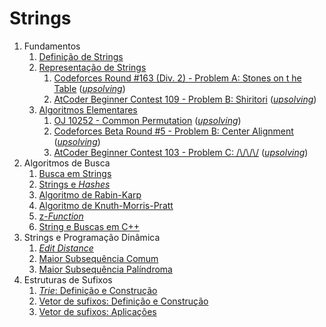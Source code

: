 Strings
=======

1. Fundamentos
    1. [Definição de Strings](slides/introducao/introducao.pdf)
    1. [Representação de Strings](slides/representacao_de_strings/representacao_de_strings.pdf)
        1. [Codeforces Round #163 (Div. 2) - Problem A: Stones on t he Table](https://codeforces.com/problemset/problem/266/A) ([_upsolving_](../Upsolving/CF/266A/266A.pdf))
        1. [AtCoder Beginner Contest 109 - Problem B: Shiritori](https://atcoder.jp/contests/abc109/tasks/abc109_b) ([_upsolving_](../Upsolving/AtCoder/ABC_109B/ABC_109B.pdf))
    1. [Algoritmos Elementares](slides/algoritmos_elementares/algoritmos_elementares.pdf)
        1. [OJ 10252 - Common Permutation](http://onlinejudge.org/index.php?option=com_onlinejudge&Itemid=8&page=show_problem&problem=1193) ([_upsolving_](../Upsolving/OJ/10252/10252.pdf))
        1. [Codeforces Beta Round #5 - Problem B: Center Alignment](https://codeforces.com/problemset/problem/5/B) ([_upsolving_](../Upsolving/CF/5B/5B.pdf))
        1. [AtCoder Beginner Contest 103 - Problem C: /\\/\\/\\/](https://atcoder.jp/contests/abc103/tasks/abc103_c) ([_upsolving_](../Upsolving/AtCoder/ABC_103C/ABC_103C.pdf))
1. Algoritmos de Busca
    1. [Busca em Strings](slides/busca/busca.pdf)
    1. [Strings e _Hashes_](slides/hashes/hashes.pdf)
    1. [Algoritmo de Rabin-Karp](slides/rabin_karp/rabin_karp.pdf)
    1. [Algoritmo de Knuth-Morris-Pratt](slides/kmp/kmp.pdf)
    1. [z-_Function_](slides/z_function/z_function.pdf)
    1. [String e Buscas em C++](slides/cpp/cpp.pdf)
1. Strings e Programação Dinâmica
    1. [_Edit Distance_](slides/edit_distance/edit_distance.pdf)
    1. [Maior Subsequência Comum](slides/lcs/lcs.pdf)
    1. [Maior Subsequência Palíndroma](slides/lcp/lcp.pdf)
1. Estruturas de Sufixos
    1. [_Trie_: Definição e Construção](slides/trie/trie.pdf)
    1. [Vetor de sufixos: Definição e Construção](slides/suffix_array/suffix_array.pdf)
    1. [Vetor de sufixos: Aplicações](slides/suffix_array-aplicacoes/suffix_array-aplicacoes.pdf)

<!--- Conteúdos a adicionar:
    1. Suffix trie
    1. Algoritmo de Aho-Corasick
    1. Algoritmo de Manacher
    1. Automatos finitos
    1. Fatorização de Lyndon

Exercícios:

1. Representação de Strings

    - [x] [133A - HQ9+](http://codeforces.com/problemset/problem/133/A)
    - [x] [266A - Stones on the Table](http://codeforces.com/problemset/problem/266/A)
    - [x] [153 - Permalex](https://onlinejudge.org/index.php?option=onlinejudge&Itemid=8&page=show_problem&problem=89)
    - [x] [263 - Number Chains](https://onlinejudge.org/index.php?option=com_onlinejudge&Itemid=8&page=show_problem&problem=199)
    - [x] [11483 - Code Creator](https://onlinejudge.org/index.php?option=com_onlinejudge&Itemid=8&page=show_problem&problem=2478)
    - [x] [12243 - Flowers Flourish from France](https://onlinejudge.org/index.php?option=com_onlinejudge&Itemid=8&page=show_problem&problem=3395)
    - [ ] [177G1 - Fibonacci Strings](http://codeforces.com/problemset/problem/177/G1)

2. Algoritmos elementares

    - [ ] [ABC 077A - Rotation](https://atcoder.jp/contests/abc077/tasks/abc077_a)
    - [ ] [ABC 137C - Green Bin](https://atcoder.jp/contests/abc137/tasks/abc137_c)
    - [ ] [ABC 197F - Construct a Palindrome](https://atcoder.jp/contests/abc197/tasks/abc197_f)
    - [ ] [ABC 198B - Palindrome with leading zeros](https://atcoder.jp/contests/abc198/tasks/abc198_b)
    - [ ] [ABC 202C - Made Up](https://atcoder.jp/contests/abc202/tasks/abc202_c)
    - [ ] [ABC 206C - Swappable](https://atcoder.jp/contests/abc206/tasks/abc206_c)
    - [ ] [ABC 210C - Colorful Candies](https://atcoder.jp/contests/abc210/tasks/abc210_c)
    - [ ] [ABC 215C - One More aab aba baa](https://atcoder.jp/contests/abc215/tasks/abc215_c)
    - [ ] [8A - Train and Peter](https://codeforces.com/problemset/problem/8/A)
    - [ ] [202A - LLPS](https://codeforces.com/problemset/problem/202/A)
    - [ ] [486C - Palindrome Transformation](https://codeforces.com/problemset/problem/486/C)
    - [ ] [520A - Pangram](https://codeforces.com/problemset/problem/520/A)
    - [ ] [600C - Make Palindrome](https://codeforces.com/problemset/problem/600/C)
    - [ ] [672B - Different is Good](https://codeforces.com/problemset/problem/672/B)
    - [ ] [895D - String Mark](https://codeforces.com/problemset/problem/895/D)
    - [ ] [1015B - Obtaining the String](https://codeforces.com/problemset/problem/1015/B)
    - [ ] [1278A - Hashing](https://codeforces.com/problemset/problem/1278/A)


3. Algoritmos de Busca

    - [ ] [Codeforces Beta Round #70 (Div. 2) - Problem A: Haiku](https://codeforces.com/problemset/problem/78/A)
    - [ ] [Help Far Away Kingdom](https://codeforces.com/problemset/problem/99/A)
    - [ ] [Strings of Power](https://codeforces.com/problemset/problem/318/B)
    - [ ] [Bear and Strings](https://codeforces.com/problemset/problem/385/B)
    - [ ] [Codeforces Round #306 (Div. 2) - Problem A: Two Substrings](https://codeforces.com/problemset/problem/550/A)
    - [ ] [Codeforces Round #344 (Div. 2) - Problem D: Messenger](https://codeforces.com/problemset/problem/631/D)
    - [ ] [Educational Codeforces Round 78 (Rated for Div. 2) - Problem A: Shuffle Hashing](https://codeforces.com/problemset/problem/1278/A)
    - [ ] [Educational Codeforces Round 9 - Problem C: The Smallest String Concatenation](https://codeforces.com/contest/632/problem/C)
    - [ ] [Vasya and String](https://codeforces.com/contest/676/problem/C)
    - [ ] [Codeforces Round 527 (Div. 3) - Problem C: Prefixes and Suffixes](https://codeforces.com/contest/1092/problem/C)
    - [ ] [AtCoder Beginner Contest 141 - Problem E: Who Says a Pun?](https://atcoder.jp/contests/abc141/tasks/abc141_e)
    - [ ] [AtCoder Beginner Contest 043 - Problem D: Unbalanced](https://atcoder.jp/contests/abc043/tasks/arc059_b) 
    - [ ] [AtCoder Beginner Contest 049 - Problem C: Daydream](https://atcoder.jp/contests/abc049/tasks/arc065_a)
    - [ ] [AtCoder Beginner Contest 076 - Problem C: Dubious Document 2](https://atcoder.jp/contests/abc076/tasks/abc076_c)
    - [ ] [AtCoder Beginner Contest 077 - Problem C: K-th Substrings](https://atcoder.jp/contests/abc097/tasks/arc097_a)
    - [ ] [AtCoder Beginner Contest 221 - Problem C: Select Mul](https://atcoder.jp/contests/abc221/tasks/abc221_c)
    - [ ] [OJ 10391 - Compound Words](https://onlinejudge.org/index.php?option=com_onlinejudge&Itemid=8&page=show_problem&problem=1332) 
    - [ ] [OJ 10679 - I Love Strings!](https://onlinejudge.org/index.php?option=com_onlinejudge&Itemid=8&page=show_problem&problem=1620)


-->
